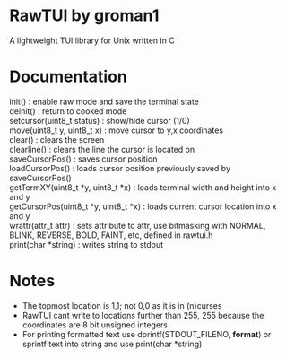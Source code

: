 # RawTUI by groman1
A lightweight TUI library for Unix written in C
# Documentation
init() : enable raw mode and save the terminal state\
deinit() : return to cooked mode\
setcursor(uint8_t status) : show/hide cursor (1/0)\
move(uint8_t y, uint8_t x) : move cursor to y,x coordinates\
clear() : clears the screen\
clearline() : clears the line the cursor is located on\
saveCursorPos() : saves cursor position\
loadCursorPos() : loads cursor position previously saved by saveCursorPos()\
getTermXY(uint8_t \*y, uint8_t \*x) : loads terminal width and height into x and y\
getCursorPos(uint8_t \*y, uint8_t \*x) : loads current cursor location into x and y\
wrattr(attr_t attr) : sets attribute to attr, use bitmasking with NORMAL, BLINK, REVERSE, BOLD, FAINT, etc, defined in rawtui.h\
print(char \*string) : writes string to stdout
# Notes
- The topmost location is 1,1; not 0,0 as it is in (n)curses
- RawTUI cant write to locations further than 255, 255 because the coordinates are 8 bit unsigned integers
- For printing formatted text use dprintf(STDOUT_FILENO, **format**) or sprintf text into string and use print(char \*string)
